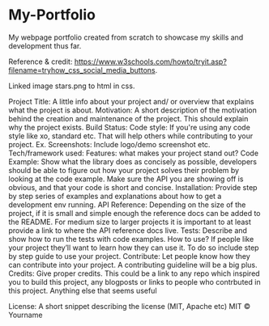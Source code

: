 # My-Portfolio
My webpage portfolio created from scratch to showcase my skills and development thus far.

Reference & credit: https://www.w3schools.com/howto/tryit.asp?filename=tryhow_css_social_media_buttons.

Linked image stars.png to html in css.
<!--A nice README is a good way to help people engage in the project as well. A project with nice README and screenshots will get the attention of users better since it’s a direct way to explain why this project matters, and why people should use and contribute to the project. Good README should also include enough details to help a new user get started, e.g. how to compile, how to install, and how to start integrating.
-->
Project Title: A little info about your project and/ or overview that explains what the project is about.
Motivation: A short description of the motivation behind the creation and maintenance of the project. This should explain why the project exists.
Build Status: 
Code style: If you're using any code style like xo, standard etc. That will help others while contributing to your project. Ex. 
Screenshots: Include logo/demo screenshot etc.
Tech/framework used:
Features: what makes your project stand out? 
Code Example: Show what the library does as concisely as possible, developers should be able to figure out how your project solves their problem by looking at the code example. Make sure the API you are showing off is obvious, and that your code is short and concise.
Installation: Provide step by step series of examples and explanations about how to get a development env running.
API Reference: Depending on the size of the project, if it is small and simple enough the reference docs can be added to the README. For medium size to larger projects it is important to at least provide a link to where the API reference docs live.
Tests: Describe and show how to run the tests with code examples.
How to use? If people like your project they’ll want to learn how they can use it. To do so include step by step guide to use your project.
Contribute: Let people know how they can contribute into your project. A contributing guideline will be a big plus.
Credits: Give proper credits. This could be a link to any repo which inspired you to build this project, any blogposts or links to people who contrbuted in this project.
Anything else that seems useful

License: A short snippet describing the license (MIT, Apache etc)
MIT © Yourname
